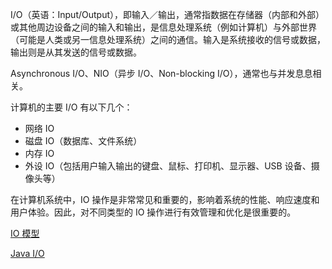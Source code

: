 I/O（英语：Input/Output），即输入／输出，通常指数据在存储器（内部和外部）或其他周边设备之间的输入和输出，是信息处理系统（例如计算机）与外部世界（可能是人类或另一信息处理系统）之间的通信。输入是系统接收的信号或数据，输出则是从其发送的信号或数据。  
  
Asynchronous I/O、NIO（异步 I/O、Non-blocking I/O），通常也与并发息息相关。  
  
计算机的主要 I/O 有以下几个：
* 网络 IO
* 磁盘 IO（数据库、文件系统）
* 内存 IO
* 外设 IO（包括用户输入输出的键盘、鼠标、打印机、显示器、USB 设备、摄像头等）
  
在计算机系统中，IO 操作是非常常见和重要的，影响着系统的性能、响应速度和用户体验。因此，对不同类型的 IO 操作进行有效管理和优化是很重要的。  
  
[IO 模型](../../Leetcode%20Practices/system%20design/IO模型与Web服务器工作模型.md)  
  
[Java I/O](./IO(Java).md)  
